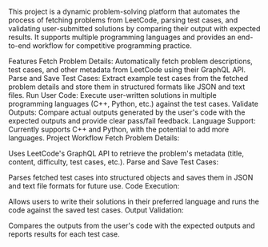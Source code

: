 This project is a dynamic problem-solving platform that automates the process of fetching problems from LeetCode, parsing test cases, and validating user-submitted solutions by comparing their output with expected results. It supports multiple programming languages and provides an end-to-end workflow for competitive programming practice.

Features
Fetch Problem Details: Automatically fetch problem descriptions, test cases, and other metadata from LeetCode using their GraphQL API.
Parse and Save Test Cases: Extract example test cases from the fetched problem details and store them in structured formats like JSON and text files.
Run User Code: Execute user-written solutions in multiple programming languages (C++, Python, etc.) against the test cases.
Validate Outputs: Compare actual outputs generated by the user's code with the expected outputs and provide clear pass/fail feedback.
Language Support: Currently supports C++ and Python, with the potential to add more languages.
Project Workflow
Fetch Problem Details:

Uses LeetCode's GraphQL API to retrieve the problem's metadata (title, content, difficulty, test cases, etc.).
Parse and Save Test Cases:

Parses fetched test cases into structured objects and saves them in JSON and text file formats for future use.
Code Execution:

Allows users to write their solutions in their preferred language and runs the code against the saved test cases.
Output Validation:

Compares the outputs from the user's code with the expected outputs and reports results for each test case.
